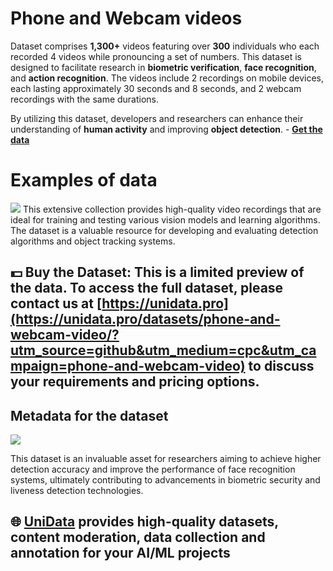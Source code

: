 # Phone and Webcam videos

Dataset comprises **1,300+** videos featuring over **300** individuals who each recorded 4 videos while pronouncing a set of numbers. This dataset is designed to facilitate research in **biometric verification**, **face recognition**, and **action recognition**. The videos include 2 recordings on mobile devices, each lasting approximately 30 seconds and 8 seconds, and 2 webcam recordings with the same durations.

By utilizing this dataset, developers and researchers can enhance their understanding of **human activity** and improving **object detection**. - **[Get the data](https://unidata.pro/datasets/phone-and-webcam-video/?utm_source=github&utm_medium=cpc&utm_campaign=phone-and-webcam-video)**

# Examples of data
![](https://www.googleapis.com/download/storage/v1/b/kaggle-user-content/o/inbox%2F22059654%2Fcb41444ba6f5bd4f48f2250f686fed22%2FFrame%20174%20(5).png?generation=1733179922956991&alt=media)
This extensive collection provides high-quality video recordings that are ideal for training and testing various vision models and learning algorithms. The dataset is a valuable resource for developing and evaluating detection algorithms and object tracking systems.

## 💵 Buy the Dataset: This is a limited preview of the data. To access the full dataset, please contact us at [https://unidata.pro](https://unidata.pro/datasets/phone-and-webcam-video/?utm_source=github&utm_medium=cpc&utm_campaign=phone-and-webcam-video) to discuss your requirements and pricing options.

## Metadata for the dataset
![](https://www.googleapis.com/download/storage/v1/b/kaggle-user-content/o/inbox%2F22059654%2Fe6eb3bdb6c82da56c879aa7d1afddb61%2FFrame%20136%20(2).png?generation=1733170796165756&alt=media)

This dataset is an invaluable asset for researchers aiming to achieve higher detection accuracy and improve the performance of face recognition systems, ultimately contributing to advancements in biometric security and liveness detection technologies.
## 🌐 [UniData](https://unidata.pro/datasets/phone-and-webcam-video/?utm_source=github&utm_medium=cpc&utm_campaign=phone-and-webcam-video) provides high-quality datasets, content moderation, data collection and annotation for your AI/ML projects 
